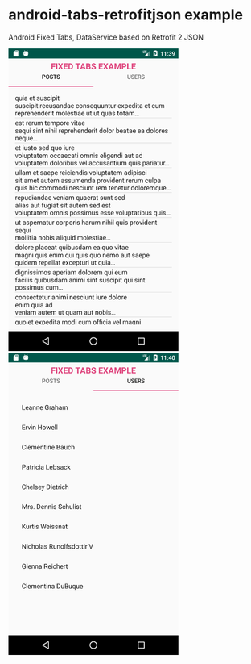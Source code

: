 android-tabs-retrofitjson example
========
Android Fixed Tabs, DataService based on Retrofit 2 JSON 

![Screenshot](screenshots/01.png)![Screenshot](screenshots/02.png)
